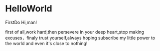 # HelloWorld
FirstDo
Hi,man!

 first of all,work hard,then persevere in your deep heart,stop making excuses，finaly trust yourself,always hoping subscribe my little power to the world and even it's close to nothing!
